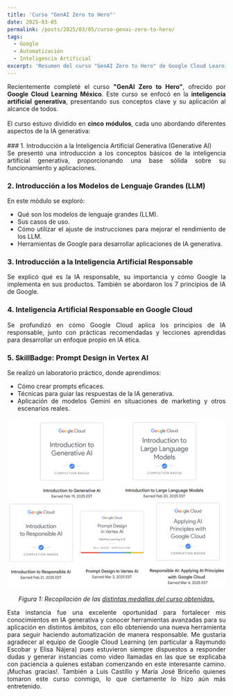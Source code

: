 ```yaml
---
title: 'Curso "GenAI Zero to Hero"'
date: 2025-03-05
permalink: /posts/2025/03/05/curso-genai-zero-to-hero/
tags:
  - Google
  - Automatización
  - Inteligencia Artificial
excerpt: 'Resumen del curso "GenAI Zero to Hero" de Google Cloud Learning México, donde se abordan módulos sobre IA generativa, modelos de lenguaje, IA responsable y diseño de prompts.'
---
```



<div style="text-align: justify;">Recientemente completé el curso <strong>"GenAI Zero to Hero"</strong>, ofrecido por <strong>Google Cloud Learning México</strong>. Este curso se enfocó en la <strong>inteligencia artificial generativa</strong>, presentando sus conceptos clave y su aplicación al alcance de todos. </div>

<br>
<div style="text-align: justify;">El curso estuvo dividido en <strong>cinco módulos</strong>, cada uno abordando diferentes aspectos de la IA generativa:</div>
<br>
### 1. Introducción a la Inteligencia Artificial Generativa (Generative AI)
<div style="text-align: justify;">Se presentó una introducción a los conceptos básicos de la inteligencia artificial generativa, proporcionando una base sólida sobre su funcionamiento y aplicaciones.</div>

### 2. Introducción a los Modelos de Lenguaje Grandes (LLM)
<div style="text-align: justify;">
En este módulo se exploró:
<ul>
<li>Qué son los modelos de lenguaje grandes (LLM).</li>
<li>Sus casos de uso.</li>
<li>Cómo utilizar el ajuste de instrucciones para mejorar el rendimiento de los LLM.</li>
<li>Herramientas de Google para desarrollar aplicaciones de IA generativa.</li>
</ul>
</div>

### 3. Introducción a la Inteligencia Artificial Responsable
<div style="text-align: justify;">Se explicó qué es la IA responsable, su importancia y cómo Google la implementa en sus productos. También se abordaron los 7 principios de IA de Google.</div>

### 4. Inteligencia Artificial Responsable en Google Cloud
<div style="text-align: justify;">Se profundizó en cómo Google Cloud aplica los principios de IA responsable, junto con prácticas recomendadas y lecciones aprendidas para desarrollar un enfoque propio en IA ética.</div>

### 5. SkillBadge: Prompt Design in Vertex AI
<div style="text-align: justify;">Se realizó un laboratorio práctico, donde aprendimos:
<ul>
<li>Cómo crear prompts eficaces.</li>
<li>Técnicas para guiar las respuestas de la IA generativa.</li>
<li>Aplicación de modelos Gemini en situaciones de marketing y otros escenarios reales.</li>
</ul>
</div>


<p align="center">
  <p align="center">
  <img src="/files/Badges_2025.png" alt="Badges.">
</p>
<p align="center">
  <em>Figura 1: Recopilación de las <a href="https://www.cloudskillsboost.google/public_profiles/e3a8b5df-34ce-4e8f-b6a6-6c16757bcea6"  target="_blank">distintas medallas del curso obtenidas.</a></em>
</p>

<div style="text-align: justify;">Esta instancia fue una excelente oportunidad para fortalecer mis conocimientos en IA generativa y conocer herramientas avanzadas para su aplicación en distintos ámbitos, con ello obteniendo una nueva herramienta para seguir haciendo automatización de manera responsable. Me gustaría agradecer al equipo de Google Cloud Learning (en particular a Raymundo Escobar y Elisa Nájera) pues estuvieron siempre dispuestos a responder dudas y generar instancias como video llamadas en las que se explicaba con paciencia a quienes estaban comenzando en este interesante camino. ¡Muchas gracias!. También a Luis Castillo  y María José Briceño  quienes tomaron este curso conmigo, lo que ciertamente lo hizo aún más entretenido.</div>

